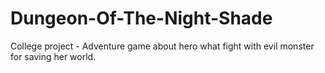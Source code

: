 # Dungeon-Of-The-Night-Shade
College project - Adventure game about hero what fight with evil monster for saving her world.
